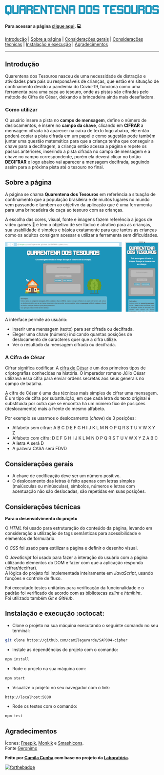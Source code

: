 # ![Quarentena dos Tesouros](./src/assets/img/logo.png)

#### Para acessar a página [clique aqui](https://camilagerarde.github.io/SAP004-cipher/src/). :computer:

[Introdução](#introdução) | [Sobre a página](#sobre-a-página) | [Considerações gerais](#considerações-gerais) | [Considerações técnicas](#considerações-técnicas) | [Instalação e execução](#instalação-e-execução-octocat) | [Agradecimentos](#agradecimentos)

---

## Introdução

Quarentena dos Tesouros nasceu de uma necessidade de distração e atividades para pais ou responsáveis de crianças, que estão em situação de confinamento devido a pandemia do Covid-19, funciona como uma ferramenta para uma caça ao tesouro, onde as pistas são cifradas pelo método de Cifra de César, deixando a brincadeira ainda mais desafiadora.

### Como utilizar

O usuário insere a pista no **campo de mensagem**, define o número de deslocamentos, e insere no **campo da chave**, clicando em **CIFRAR** a mensagem cifrada irá aparecer na caixa de texto logo abaixo, ele então poderá copiar a pista cifrada em um papel e como sugestão pode também juntar uma questão matemática para que a criança tenha que conseguir a chave para a decifragem, a criança então acessa a página e repete os passos anteriores, inserindo a pista cifrada no campo de mensagem e a chave no campo correspondente, porém ela deverá clicar no botão **DECIFRAR** e logo abaixo vai aparecer a mensagem decifrada, seguindo assim para a próxima pista até o tesouro no final.

## Sobre a página

A página se chama **Quarentena dos Tesouros** em referência a situação de confinamento que a população brasileira e de muitos lugares no mundo vem passando e também ao objetivo da aplicação que é uma ferramenta para uma brincadeira de caça ao tesouro com as crianças.

A escolha das cores, visual, fonte e imagens fazem referência a jogos de video games :space_invader: e tem o objetivo de ser lúdico e atrativo para as crianças, sua usabilidade é simples e básica exatamente para que tantos as crianças como os adultos consigam acessar e utilizar a ferramenta sem dificuldades.

![homepage](src/assets/img/homepage3.png)

A interface permite ao usuário:

- Inserir uma mensagem (texto) para ser cifrada ou decifrada.
- Eleger uma chave (número) indicando quantas posições de deslocamento de caracteres quer que a cifra utilize.
- Ver o resultado da mensagem cifrada ou decifrada.

### A Cifra de César

Cifrar significa codificar. A [cifra de
César](https://pt.wikipedia.org/wiki/Cifra_de_C%C3%A9sar) é um dos primeiros
tipos de criptografias conhecidas na história. O imperador romano Júlio César
utilizava essa cifra para enviar ordens secretas aos seus generais no campo de
batalha.

A cifra de César é uma das técnicas mais simples de cifrar uma mensagem. É um
tipo de cifra por substituição, em que cada letra do texto original é
substituída por outra que se encontra há um número fixo de posições
(deslocamento) mais a frente do mesmo alfabeto.

Por exemplo se usarmos o deslocamento (_chave_) de 3 posições:

- Alfabeto sem cifrar: A B C D E F G H I J K L M N O P Q R S T U V W X Y Z
- Alfabeto com cifra: D E F G H I J K L M N O P Q R S T U V W X Y Z A B C
- A letra A será D
- A palavra CASA será FDVD

## Considerações gerais

- A chave de codificação deve ser um número positivo.
- O deslocamento das letras é feito apenas com letras simples (maiúsculas ou minúsculas), símbolos, números e letras com acentuação não são deslocadas, são repetidas em suas posições.

## Considerações técnicas

**Para o desenvolvimento do projeto**

O _HTML_ foi usado para estruturação do conteúdo da página, levando em consideração a utilização de tags semânticas para acessibilidade e elementos de formulário.

O _CSS_ foi usado para estilizar a página e definir o desenho visual.

O _JavaScript_ foi usado para fazer a interação do usuário com a página utilizando elementos do DOM e fazer com que a aplicação responda (cifrar/decifrar).  
A lógica do projeto foi implementada inteiramente em _JavaScript_, usando funções e controle de fluxo.

Foi executado testes unitários para verificação da funcionalidade e o padrão foi verificado de acordo com as bibliotecas _eslint_ e _htmlhint_.  
Foi utilizado também _Git e GitHub_.

## Instalação e execução :octocat:

- Clone o projeto na sua máquina executando o seguinte comando no seu terminal:

```sh
git clone https://github.com/camilagerarde/SAP004-cipher
```

- Instale as dependências do projeto com o comando:

```sh
npm install
```

- Rode o projeto na sua máquina com:

```sh
npm start
```

- Visualize o projeto no seu navegador com o link:

```sh
http://localhost:5000
```

- Rode os testes com o comando:

```sh
npm test
```

## Agradecimentos

Ícones: [Freepik](https://www.flaticon.com/br/autores/freepik), [Monkik](https://www.flaticon.com/br/autores/monkik) e [Smashicons](https://www.flaticon.com/br/autores/smashicons).  
Fonte [Geronimo](https://www.dafont.com/pt/paradox-fontworks.d5233?)

**Feito por [Camila Cunha](https://github.com/camilagerarde) com base no projeto da [Laboratória](https://github.com/Laboratoria).**

[![forthebadge](https://forthebadge.com/images/badges/built-with-love.svg)](https://forthebadge.com)
